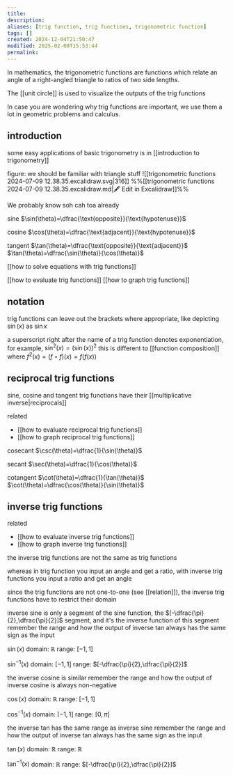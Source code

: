 ```yaml
---
title: 
description: 
aliases: [trig function, trig functions, trigonometric function]
tags: []
created: 2024-12-04T21:50:47
modified: 2025-02-09T15:53:44
permalink:
---
```


In mathematics, the trigonometric functions are functions which relate an angle of a right-angled triangle to ratios of two side lengths.

The [[unit circle]] is used to visualize the outputs of the trig functions

In case you are wondering why trig functions are important, we use them a lot in geometric problems and calculus.

## introduction

some easy applications of basic trigonometry is in [[introduction to trigonometry]]

figure: we should be familiar with triangle stuff
![[trigonometric functions 2024-07-09 12.38.35.excalidraw.svg|316]]
%%[[trigonometric functions 2024-07-09 12.38.35.excalidraw.md|🖋 Edit in Excalidraw]]%%

We probably know soh cah toa already

sine
$\sin(\theta)=\dfrac{\text{opposite}}{\text{hypotenuse}}$

cosine
$\cos(\theta)=\dfrac{\text{adjacent}}{\text{hypotenuse}}$

tangent
$\tan(\theta)=\dfrac{\text{opposite}}{\text{adjacent}}$
$\tan(\theta)=\dfrac{\sin(\theta)}{\cos(\theta)}$


[[how to solve equations with trig functions]]

[[how to evaluate trig functions]]
[[how to graph trig functions]]

## notation

trig functions can leave out the brackets where appropriate, like depicting $\sin(x)$ as $\sin x$

a superscript right after the name of a trig function denotes exponentiation, for example, $\sin^2(x)=(\sin(x))^2$
this is different to [[function composition]] where $f^2(x)=(f\circ f)(x)=f(f(x))$

## reciprocal trig functions

sine, cosine and tangent trig functions have their [[multiplicative inverse|reciprocals]]

related
- [[how to evaluate reciprocal trig functions]]
- [[how to graph reciprocal trig functions]]


cosecant
$\csc(\theta)=\dfrac{1}{\sin(\theta)}$

secant
$\sec(\theta)=\dfrac{1}{\cos(\theta)}$

cotangent
$\cot(\theta)=\dfrac{1}{\tan(\theta)}$
$\cot(\theta)=\dfrac{\cos(\theta)}{\sin(\theta)}$

## inverse trig functions

related
- [[how to evaluate inverse trig functions]]
- [[how to graph inverse trig functions]]

the inverse trig functions are not the same as trig functions

whereas in trig function you input an angle and get a ratio, with inverse trig functions you input a ratio and get an angle

since the trig functions are not one-to-one (see [[relation]]), the inverse trig functions have to restrict their domain

inverse sine is only a segment of the sine function, the $[-\dfrac{\pi}{2},\dfrac{\pi}{2}]$ segment, and it's the inverse function of this segment
remember the range and how the output of inverse tan always has the same sign as the input

$\sin(x)$
domain: $\mathbb{R}$
range: $[-1,1]$

$\sin^{-1}(x)$
domain: $[-1,1]$
range: $[-\dfrac{\pi}{2},\dfrac{\pi}{2}]$

the inverse cosine is similar
remember the range and how the output of inverse cosine is always non-negative

$\cos(x)$
domain: $\mathbb{R}$
range: $[-1,1]$

$\cos^{-1}(x)$
domain: $[-1,1]$
range: $[0,\pi]$

the inverse tan has the same range as inverse sine
remember the range and how the output of inverse tan always has the same sign as the input

$\tan(x)$
domain: $\mathbb{R}$
range: $\mathbb{R}$

$\tan^{-1}(x)$
domain: $\mathbb{R}$
range: $[-\dfrac{\pi}{2},\dfrac{\pi}{2}]$
